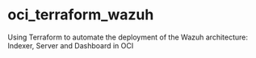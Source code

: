 # oci_terraform_wazuh
Using Terraform to automate the deployment of the Wazuh architecture: Indexer, Server and Dashboard in OCI
